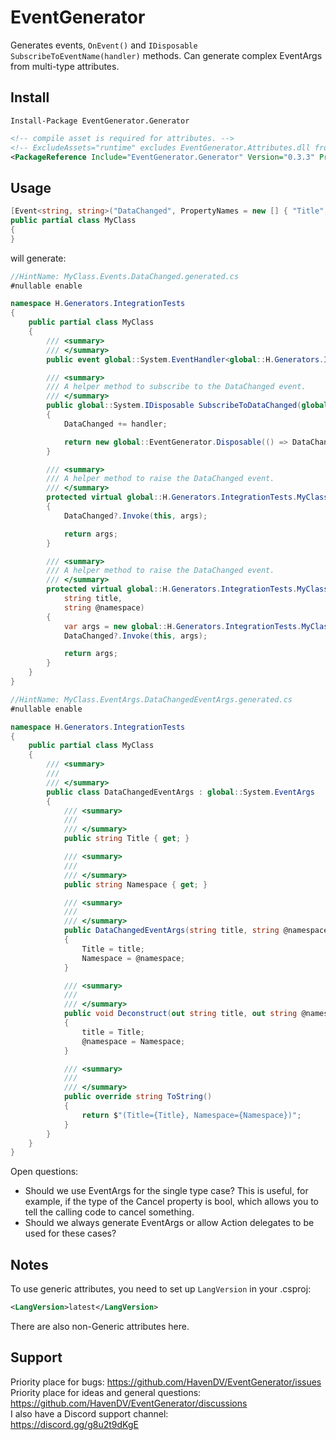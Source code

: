 # EventGenerator
Generates events, `OnEvent()` and `IDisposable SubscribeToEventName(handler)` methods. Can generate complex EventArgs from multi-type attributes.

## Install
```
Install-Package EventGenerator.Generator
```
```xml
<!-- compile asset is required for attributes. -->
<!-- ExcludeAssets="runtime" excludes EventGenerator.Attributes.dll from your output. -->
<PackageReference Include="EventGenerator.Generator" Version="0.3.3" PrivateAssets="all" ExcludeAssets="runtime" />
```

## Usage
```cs
[Event<string, string>("DataChanged", PropertyNames = new [] { "Title", "Namespace" })]
public partial class MyClass
{
}
```
will generate:
```csharp
//HintName: MyClass.Events.DataChanged.generated.cs
#nullable enable

namespace H.Generators.IntegrationTests
{
    public partial class MyClass
    {
        /// <summary>
        /// </summary>
        public event global::System.EventHandler<global::H.Generators.IntegrationTests.MyClass.DataChangedEventArgs>? DataChanged;

        /// <summary>
        /// A helper method to subscribe to the DataChanged event.
        /// </summary>
        public global::System.IDisposable SubscribeToDataChanged(global::System.EventHandler<global::H.Generators.IntegrationTests.MyClass.DataChangedEventArgs> handler)
        {
            DataChanged += handler;

            return new global::EventGenerator.Disposable(() => DataChanged -= handler);
        }

        /// <summary>
        /// A helper method to raise the DataChanged event.
        /// </summary>
        protected virtual global::H.Generators.IntegrationTests.MyClass.DataChangedEventArgs OnDataChanged(global::H.Generators.IntegrationTests.MyClass.DataChangedEventArgs args)
        {
            DataChanged?.Invoke(this, args);

            return args;
        }

        /// <summary>
        /// A helper method to raise the DataChanged event.
        /// </summary>
        protected virtual global::H.Generators.IntegrationTests.MyClass.DataChangedEventArgs OnDataChanged(
            string title,
            string @namespace)
        {
            var args = new global::H.Generators.IntegrationTests.MyClass.DataChangedEventArgs(title, @namespace);
            DataChanged?.Invoke(this, args);

            return args;
        }
    }
}
```
```csharp
//HintName: MyClass.EventArgs.DataChangedEventArgs.generated.cs
#nullable enable

namespace H.Generators.IntegrationTests
{
    public partial class MyClass
    {
        /// <summary>
        /// 
        /// </summary>
        public class DataChangedEventArgs : global::System.EventArgs
        {
            /// <summary>
            /// 
            /// </summary>
            public string Title { get; }

            /// <summary>
            /// 
            /// </summary>
            public string Namespace { get; }

            /// <summary>
            /// 
            /// </summary>
            public DataChangedEventArgs(string title, string @namespace)
            {
                Title = title;
                Namespace = @namespace;
            }

            /// <summary>
            /// 
            /// </summary>
            public void Deconstruct(out string title, out string @namespace)
            {
                title = Title;
                @namespace = Namespace;
            }

            /// <summary>
            /// 
            /// </summary>
            public override string ToString()
            {
                return $"(Title={Title}, Namespace={Namespace})";
            }
        }
    }
}
```

Open questions:
- Should we use EventArgs for the single type case? This is useful, for example, 
if the type of the Cancel property is bool, which allows you to tell the calling code to cancel something.
- Should we always generate EventArgs or allow Action delegates to be used for these cases?

## Notes
To use generic attributes, you need to set up `LangVersion` in your .csproj:
```xml
<LangVersion>latest</LangVersion>
```
There are also non-Generic attributes here.

## Support
Priority place for bugs: https://github.com/HavenDV/EventGenerator/issues  
Priority place for ideas and general questions: https://github.com/HavenDV/EventGenerator/discussions  
I also have a Discord support channel:  
https://discord.gg/g8u2t9dKgE